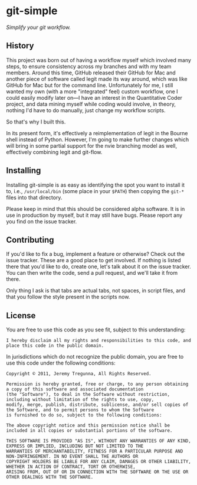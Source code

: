 # git-simple
_Simplify your git workflow._

## History

This project was born out of having a workflow myself which involved many steps, to ensure consistency across my branches and with my team members.
Around this time, GitHub released their GitHub for Mac and another piece of software called legit made its way around, which was like GitHub for Mac
but for the command line. Unfortunately for me, I still wanted my own (with a more "integrated" feel) custom workflow, one I could easily modify
later on—I have an interest in the Quantitative Coder project, and data mining myself while coding would involve, in theory, nothing I'd have to do
manually, just change my workflow scripts.

So that's why I built this.

In its present form, it's effectively a reimplementation of legit in the Bourne shell instead of Python. However, I'm going to make further changes
which will bring in some partial support for the nvie branching model as well, effectively combining legit and git-flow.

## Installing

Installing git-simple is as easy as identifying the spot you want to install it to, i.e., `/usr/local/bin` (some place in your `$PATH`) then
copying the `git-*` files into that directory.

Please keep in mind that this should be considered alpha software. It is in use in production by myself, but it may still have bugs. Please report
any you find on the issue tracker.

## Contributing

If you'd like to fix a bug, implement a feature or otherwise? Check out the issue tracker. These are a good place to get involved. If nothing is
listed there that you'd like to do, create one, let's talk about it on the issue tracker. You can then write the code, send a pull request, and
we'll take it from there.

Only thing I ask is that tabs are actual tabs, not spaces, in script files, and that you follow the style present in the scripts now.

## License

You are free to use this code as you see fit, subject to this understanding:

    I hereby disclaim all my rights and responsibilities to this code, and place this code in the public domain.

In jurisdictions which do not recognize the public domain, you are free to use this code under the following conditions:

    Copyright © 2011, Jeremy Tregunna, All Rights Reserved.

    Permission is hereby granted, free or charge, to any person obtaining a copy of this software and associated documentation
    (the "Software"), to deal in the Software without restriction, including without limitation of the rights to use, copy,
    modify, merge, publish, distribute, sublicense, and/or sell copies of the Software, and to permit persons to whom the Software
    is furnished to do so, subject to the following conditions:

    The above copyright notice and this permission notice shall be included in all copies or substantial portions of the software.

    THIS SOFTWARE IS PROVIDED "AS IS", WITHOUT ANY WARRANTIES OF ANY KIND, EXPRESS OR IMPLIED, INCLUDING BUT NOT LIMITED TO THE
    WARRANTIES OF MERCHANTABILITY, FITNESS FOR A PARTICULAR PURPOSE AND NON-INFRINGEMENT. IN NO EVENT SHALL THE AUTHORS OR
    COPYRIGHT HOLDERS BE LIABLE FOR ANY CLAIM, DAMAGES OR OTHER LIABILITY, WHETHER IN ACTION OF CONTRACT, TORT OR OTHERWISE,
    ARISING FROM, OUT OF OR IN CONNECTION WITH THE SOFTWARE OR THE USE OR OTHER DEALINGS WITH THE SOFTWARE.